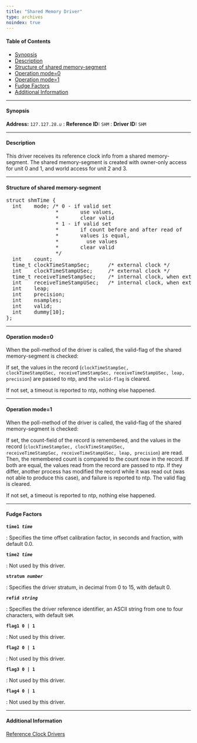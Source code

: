 ```yaml
---
title: "Shared Memory Driver"
type: archives
noindex: true
---
```


#### Table of Contents

*   [Synopsis](/documentation/3-5.93e/driver28/#synopsis)
*   [Description](/documentation/3-5.93e/driver28/#description)
*   [Structure of shared memory-segment](/documentation/3-5.93e/driver28/#structure-of-shared-memory-segment)
*   [Operation mode=0](/documentation/3-5.93e/driver28/#operation-mode0)
*   [Operation mode=1](/documentation/3-5.93e/driver28/#operation-mode1)
*   [Fudge Factors](/documentation/3-5.93e/driver28/#fudge-factors)
*   [Additional Information](/documentation/3-5.93e/driver28/#additional-information)

* * *

#### Synopsis

**Address:** <code>127.127.28._u_</code>
: **Reference ID:** <code>SHM</code>
: **Driver ID:** <code>SHM</code>

* * *

#### Description

This driver receives its reference clock info from a shared memory-segment. The shared memory-segment is created with owner-only access for unit 0 and 1, and world access for unit 2 and 3.

* * *

#### Structure of shared memory-segment

<pre>
struct shmTime {
  int    mode; /* 0 - if valid set
                *       use values, 
                *       clear valid
                * 1 - if valid set 
                *       if count before and after read of 
                *       values is equal,
                *         use values 
                *       clear valid
                */
  int    count;
  time_t clockTimeStampSec;      /* external clock */
  int    clockTimeStampUSec;     /* external clock */
  time_t receiveTimeStampSec;    /* internal clock, when external value was received */
  int    receiveTimeStampUSec;   /* internal clock, when external value was received */
  int    leap;
  int    precision;
  int    nsamples;
  int    valid;
  int    dummy[10]; 
};
</pre>

* * *

#### Operation mode=0

When the poll-method of the driver is called, the valid-flag of the shared memory-segment is checked:

If set, the values in the record (<code>clockTimeStampSec, clockTimeStampUSec, receiveTimeStampSec, receiveTimeStampUSec, leap, precision</code>) are passed to ntp, and the <code>valid-flag</code> is cleared.

If not set, a timeout is reported to ntp, nothing else happened.

* * *

#### Operation mode=1

When the poll-method of the driver is called, the valid-flag of the shared memory-segment is checked:

If set, the count-field of the record is remembered, and the values in the record (<code>clockTimeStampSec, clockTimeStampUSec, receiveTimeStampSec, receiveTimeStampUSec, leap, precision</code>) are read. Then, the remembered count is compared to the count now in the record. If both are equal, the values read from the record are passed to ntp. If they differ, another process has modified the record while it was read out (was not able to produce this case), and failure is reported to ntp. The valid flag is cleared.

If not set, a timeout is reported to ntp, nothing else happened.

* * *

#### Fudge Factors

<code>**time1 _time_**</code>

: Specifies the time offset calibration factor, in seconds and fraction, with default 0.0.

<code>**time2 _time_**</code>

: Not used by this driver.

<code>**stratum _number_**</code>

: Specifies the driver stratum, in decimal from 0 to 15, with default 0.

<code>**refid _string_**</code>

: Specifies the driver reference identifier, an ASCII string from one to four characters, with default <code>SHM</code>.

<code>**flag1 0 | 1**</code>

: Not used by this driver. 

<code>**flag2 0 | 1**</code>

: Not used by this driver.

<code>**flag3 0 | 1**</code>

: Not used by this driver.

<code>**flag4 0 | 1**</code>

: Not used by this driver. 

* * *

#### Additional Information

[Reference Clock Drivers](/documentation/3-5.93e/refclock/)